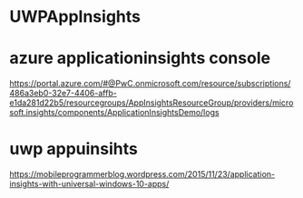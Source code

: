 # UWPAppInsights
# azure applicationinsights console
https://portal.azure.com/#@PwC.onmicrosoft.com/resource/subscriptions/486a3eb0-32e7-4406-affb-e1da281d22b5/resourcegroups/AppInsightsResourceGroup/providers/microsoft.insights/components/ApplicationInsightsDemo/logs

# uwp appuinsihts
https://mobileprogrammerblog.wordpress.com/2015/11/23/application-insights-with-universal-windows-10-apps/
